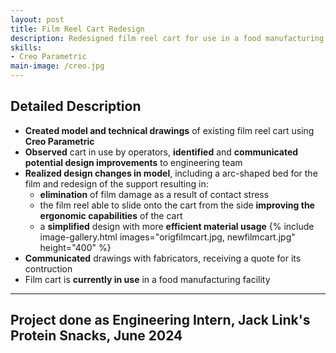 ```yaml
---
layout: post
title: Film Reel Cart Redesign
description: Redesigned film reel cart for use in a food manufacturing facility.
skills: 
- Creo Parametric
main-image: /creo.jpg
---
```

## Detailed Description
- **Created model and technical drawings** of existing film reel cart using **Creo Parametric**
- **Observed** cart in use by operators, **identified** and **communicated potential design improvements** to engineering team
- **Realized design changes in model**, including a arc-shaped bed for the film and redesign of the support resulting in:
  - **elimination** of film damage as a result of contact stress
  - the film reel able to slide onto the cart from the side **improving the ergonomic capabilities** of the cart
  - a **simplified** design with more **efficient material usage**
{% include image-gallery.html images="origfilmcart.jpg, newfilmcart.jpg" height="400" %}
- **Communicated** drawings with fabricators, receiving a quote for its contruction
- Film cart is **currently in use** in a food manufacturing facility
---
Project done as **Engineering Intern, Jack Link's Protein Snacks, June 2024**
---
